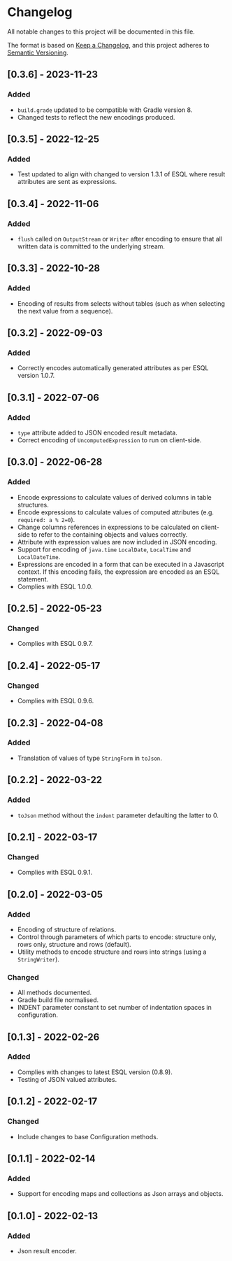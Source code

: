 # Changelog
All notable changes to this project will be documented in this file.

The format is based on [Keep a Changelog](https://keepachangelog.com/en/1.0.0/),
and this project adheres to [Semantic Versioning](https://semver.org/spec/v2.0.0.html).

## [0.3.6] - 2023-11-23
### Added
- `build.grade` updated to be compatible with Gradle version 8.
- Changed tests to reflect the new encodings produced.

## [0.3.5] - 2022-12-25
### Added
- Test updated to align with changed to version 1.3.1 of ESQL where result attributes
  are sent as expressions.

## [0.3.4] - 2022-11-06
### Added
- `flush` called on `OutputStream` or `Writer` after encoding to ensure that all
  written data is committed to the underlying stream.

## [0.3.3] - 2022-10-28
### Added
- Encoding of results from selects without tables (such as when selecting the next
  value from a sequence).

## [0.3.2] - 2022-09-03
### Added
- Correctly encodes automatically generated attributes as per ESQL version 1.0.7.

## [0.3.1] - 2022-07-06
### Added
- `type` attribute added to JSON encoded result metadata.
- Correct encoding of `UncomputedExpression` to run on client-side.

## [0.3.0] - 2022-06-28
### Added
- Encode expressions to calculate values of derived columns in table structures.
- Encode expressions to calculate values of computed attributes (e.g. `required: a % 2=0`).
- Change columns references in expressions to be calculated on client-side to 
  refer to the containing objects and values correctly.
- Attribute with expression values are now included in JSON encoding.
- Support for encoding of `java.time` `LocalDate`, `LocalTime` and `LocalDateTime`.
- Expressions are encoded in a form that can be executed in a Javascript context.
  If this encoding fails, the expression are encoded as an ESQL statement.
- Complies with ESQL 1.0.0.

## [0.2.5] - 2022-05-23
### Changed
- Complies with ESQL 0.9.7.

## [0.2.4] - 2022-05-17
### Changed
- Complies with ESQL 0.9.6.

## [0.2.3] - 2022-04-08
### Added
- Translation of values of type `StringForm` in `toJson`. 

## [0.2.2] - 2022-03-22
### Added
- `toJson` method without the `indent` parameter defaulting the latter to 0. 

## [0.2.1] - 2022-03-17
### Changed
- Complies with ESQL 0.9.1. 

## [0.2.0] - 2022-03-05
### Added
- Encoding of structure of relations.
- Control through parameters of which parts to encode: structure only, rows only,
  structure and rows (default).
- Utility methods to encode structure and rows into strings (using a `StringWriter`).

### Changed
- All methods documented.
- Gradle build file normalised.
- INDENT parameter constant to set number of indentation spaces in configuration.

## [0.1.3] - 2022-02-26
### Added
- Complies with changes to latest ESQL version (0.8.9).
- Testing of JSON valued attributes.

## [0.1.2] - 2022-02-17
### Changed
- Include changes to base Configuration methods.

## [0.1.1] - 2022-02-14
### Added
- Support for encoding maps and collections as Json arrays and objects.

## [0.1.0] - 2022-02-13
### Added
- Json result encoder.